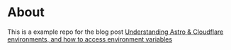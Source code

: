 # About

This is a example repo for the blog post [Understanding Astro & Cloudflare environments, and how to access environment variables](https://sjunepark.com/posts/2/)
